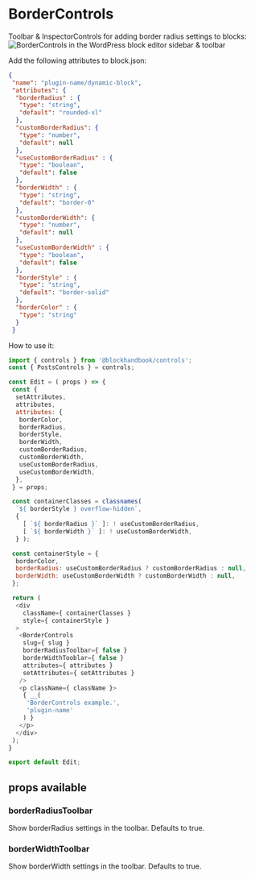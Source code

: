 
# BorderControls

Toolbar & InspectorControls for adding border radius settings to blocks:
![BorderControls in the WordPress block editor sidebar & toolbar](https://blockhandbook.com/wp-content/uploads/2020/05/BorderControls-Screenshot.png)

Add the following attributes to block.json:

```json
{
 "name": "plugin-name/dynamic-block",
 "attributes": {
  "borderRadius" : {
   "type": "string",
   "default": "rounded-xl"
  },
  "customBorderRadius": {
   "type": "number",
   "default": null
  },
  "useCustomBorderRadius" : {
   "type": "boolean",
   "default": false
  },
  "borderWidth" : {
   "type": "string",
   "default": "border-0"
  },
  "customBorderWidth": {
   "type": "number",
   "default": null
  },
  "useCustomBorderWidth" : {
   "type": "boolean",
   "default": false
  },
  "borderStyle" : {
   "type": "string",
   "default": "border-solid"
  },
  "borderColor" : {
   "type": "string"
  }
 }
```

How to use it:

```javascript
import { controls } from '@blockhandbook/controls';
const { PostsControls } = controls;

const Edit = ( props ) => {
 const {
  setAttributes,
  attributes,
  attributes: {
   borderColor,
   borderRadius,
   borderStyle,
   borderWidth,
   customBorderRadius,
   customBorderWidth,
   useCustomBorderRadius,
   useCustomBorderWidth,
  },
 } = props;

 const containerClasses = classnames(
  `${ borderStyle } overflow-hidden`,
  {
    [ `${ borderRadius }` ]: ! useCustomBorderRadius,
    [ `${ borderWidth }` ]: ! useCustomBorderWidth,
  } );

 const containerStyle = {
  borderColor,
  borderRadius: useCustomBorderRadius ? customBorderRadius : null,
  borderWidth: useCustomBorderWidth ? customBorderWidth : null,
 };

 return (
  <div
    className={ containerClasses }
    style={ containerStyle }
  >
   <BorderControls
    slug={ slug }
    borderRadiusToolbar={ false }
    borderWidthTooblar={ false }
    attributes={ attributes }
    setAttributes={ setAttributes }
   />
   <p className={ className }>
    { __(
     'BorderControls example.',
     'plugin-name'
    ) }
   </p>
  </div>
 );
}

export default Edit;
```

## props available

### borderRadiusToolbar

Show borderRadius settings in the toolbar.  Defaults to true.

### borderWidthToolbar

Show borderWidth settings in the toolbar.  Defaults to true.
